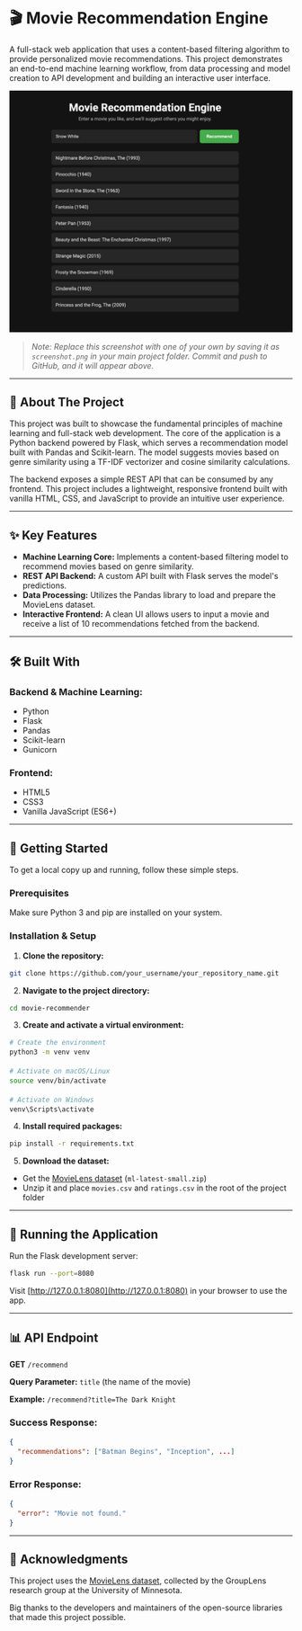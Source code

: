 # 🎬 Movie Recommendation Engine

A full-stack web application that uses a content-based filtering algorithm to provide personalized movie recommendations. This project demonstrates an end-to-end machine learning workflow, from data processing and model creation to API development and building an interactive user interface.

![Screenshot](screenshot.png)

> *Note: Replace this screenshot with one of your own by saving it as `screenshot.png` in your main project folder. Commit and push to GitHub, and it will appear above.*

---

## 📄 About The Project

This project was built to showcase the fundamental principles of machine learning and full-stack web development. The core of the application is a Python backend powered by Flask, which serves a recommendation model built with Pandas and Scikit-learn. The model suggests movies based on genre similarity using a TF-IDF vectorizer and cosine similarity calculations.

The backend exposes a simple REST API that can be consumed by any frontend. This project includes a lightweight, responsive frontend built with vanilla HTML, CSS, and JavaScript to provide an intuitive user experience.

---

## ✨ Key Features

* **Machine Learning Core:** Implements a content-based filtering model to recommend movies based on genre similarity.
* **REST API Backend:** A custom API built with Flask serves the model's predictions.
* **Data Processing:** Utilizes the Pandas library to load and prepare the MovieLens dataset.
* **Interactive Frontend:** A clean UI allows users to input a movie and receive a list of 10 recommendations fetched from the backend.

---

## 🛠️ Built With

### Backend & Machine Learning:

* Python
* Flask
* Pandas
* Scikit-learn
* Gunicorn

### Frontend:

* HTML5
* CSS3
* Vanilla JavaScript (ES6+)

---

## 🚀 Getting Started

To get a local copy up and running, follow these simple steps.

### Prerequisites

Make sure Python 3 and pip are installed on your system.

### Installation & Setup

1. **Clone the repository:**

```bash
git clone https://github.com/your_username/your_repository_name.git
```

2. **Navigate to the project directory:**

```bash
cd movie-recommender
```

3. **Create and activate a virtual environment:**

```bash
# Create the environment
python3 -m venv venv

# Activate on macOS/Linux
source venv/bin/activate

# Activate on Windows
venv\Scripts\activate
```

4. **Install required packages:**

```bash
pip install -r requirements.txt
```

5. **Download the dataset:**

* Get the [MovieLens dataset](https://grouplens.org/datasets/movielens/) (`ml-latest-small.zip`)
* Unzip it and place `movies.csv` and `ratings.csv` in the root of the project folder

---

## 🔄 Running the Application

Run the Flask development server:

```bash
flask run --port=8080
```

Visit [http://127.0.0.1:8080](http://127.0.0.1:8080) in your browser to use the app.

---

## 📊 API Endpoint

**GET** `/recommend`

**Query Parameter:** `title` (the name of the movie)

**Example:** `/recommend?title=The Dark Knight`

### Success Response:

```json
{
  "recommendations": ["Batman Begins", "Inception", ...]
}
```

### Error Response:

```json
{
  "error": "Movie not found."
}
```

---

## 🙏 Acknowledgments

This project uses the [MovieLens dataset](https://grouplens.org/datasets/movielens/), collected by the GroupLens research group at the University of Minnesota.

Big thanks to the developers and maintainers of the open-source libraries that made this project possible.
